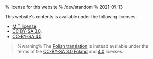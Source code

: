 % license for this website
% /dev/urandom
% 2021-05-13

This website's contents is available under the following licenses:

* [MIT license](https://opensource.org/licenses/MIT).
* [CC BY-SA 3.0](https://creativecommons.org/licenses/by-sa/3.0/).
* [CC-BY-SA 4.0](https://creativecommons.org/licenses/by-sa/4.0/).

> %warning%
> The [Polish translation](pl) is instead available under the terms of the [CC-BY-SA
> 3.0 Poland](https://creativecommons.org/licenses/by-sa/3.0/pl/) and
> [4.0](https://creativecommons.org/licenses/by-sa/4.0/) licenses.
